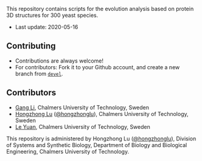 This repository contains scripts for the evolution analysis based on protein 3D structures for 300 yeast species.
* Last update: 2020-05-16


## Contributing

* Contributions are always welcome! 
* For contributors: Fork it to your Github account, and create a new branch from [`devel`](https://github.com/SysBioChalmers/Evolution_of_Protein_3D_Structure/tree/Dev).
  
## Contributors

* [Gang Li](https://www.sysbio.se/people/gang-li), Chalmers University of Technology, Sweden
* [Hongzhong Lu](https://www.sysbio.se/people/hongzhong-lu) ([@hongzhonglu](https://github.com/hongzhonglu)), Chalmers University of Technology, Sweden
* [Le Yuan](https://www.sysbio.se/people/le-yuan/), Chalmers University of Technology, Sweden

This repository is administered by Hongzhong Lu ([@hongzhonglu](https://github.com/hongzhonglu)), Division of Systems and Synthetic Biology, Department of Biology and Biological Engineering, Chalmers University of Technology.
